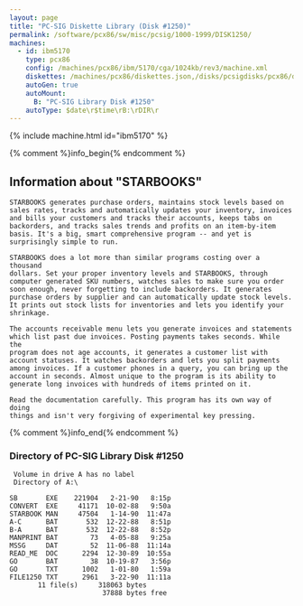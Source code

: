 ```yaml
---
layout: page
title: "PC-SIG Diskette Library (Disk #1250)"
permalink: /software/pcx86/sw/misc/pcsig/1000-1999/DISK1250/
machines:
  - id: ibm5170
    type: pcx86
    config: /machines/pcx86/ibm/5170/cga/1024kb/rev3/machine.xml
    diskettes: /machines/pcx86/diskettes.json,/disks/pcsigdisks/pcx86/diskettes.json
    autoGen: true
    autoMount:
      B: "PC-SIG Library Disk #1250"
    autoType: $date\r$time\rB:\rDIR\r
---
```


{% include machine.html id="ibm5170" %}

{% comment %}info_begin{% endcomment %}

## Information about "STARBOOKS"

    STARBOOKS generates purchase orders, maintains stock levels based on
    sales rates, tracks and automatically updates your inventory, invoices
    and bills your customers and tracks their accounts, keeps tabs on
    backorders, and tracks sales trends and profits on an item-by-item
    basis. It's a big, smart comprehensive program -- and yet is
    surprisingly simple to run.
    
    STARBOOKS does a lot more than similar programs costing over a thousand
    dollars. Set your proper inventory levels and STARBOOKS, through
    computer generated SKU numbers, watches sales to make sure you order
    soon enough, never forgetting to include backorders. It generates
    purchase orders by supplier and can automatically update stock levels.
    It prints out stock lists for inventories and lets you identify your
    shrinkage.
    
    The accounts receivable menu lets you generate invoices and statements
    which list past due invoices. Posting payments takes seconds. While the
    program does not age accounts, it generates a customer list with
    account statuses. It watches backorders and lets you split payments
    among invoices. If a customer phones in a query, you can bring up the
    account in seconds. Almost unique to the program is its ability to
    generate long invoices with hundreds of items printed on it.
    
    Read the documentation carefully. This program has its own way of doing
    things and isn't very forgiving of experimental key pressing.
{% comment %}info_end{% endcomment %}


### Directory of PC-SIG Library Disk #1250

     Volume in drive A has no label
     Directory of A:\

    SB       EXE    221904   2-21-90   8:15p
    CONVERT  EXE     41171  10-02-88   9:50a
    STARBOOK MAN     47504   1-14-90  11:47a
    A-C      BAT       532  12-22-88   8:51p
    B-A      BAT       532  12-22-88   8:52p
    MANPRINT BAT        73   4-05-88   9:25a
    MSSG     DAT        52  11-06-88  11:14a
    READ_ME  DOC      2294  12-30-89  10:55a
    GO       BAT        38  10-19-87   3:56p
    GO       TXT      1002   1-01-80   1:59a
    FILE1250 TXT      2961   3-22-90  11:11a
           11 file(s)     318063 bytes
                           37888 bytes free
